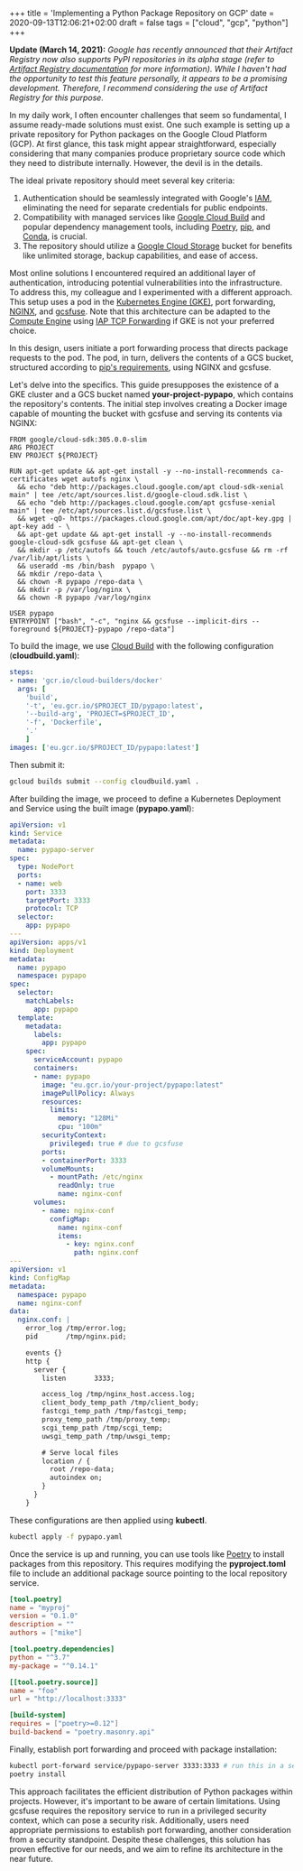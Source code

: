 +++
title = 'Implementing a Python Package Repository on GCP'
date = 2020-09-13T12:06:21+02:00
draft = false
tags = ["cloud", "gcp", "python"]
+++

**Update (March 14, 2021):** *Google has recently announced that their Artifact Registry now also supports PyPI repositories in its alpha stage (refer to [Artifact Registry documentation](https://cloud.google.com/artifact-registry/docs/python/quickstart) for more information). While I haven't had the opportunity to test this feature personally, it appears to be a promising development. Therefore, I recommend considering the use of Artifact Registry for this purpose.*

In my daily work, I often encounter challenges that seem so fundamental, I assume ready-made solutions must exist. One such example is setting up a private repository for Python packages on the Google Cloud Platform (GCP). At first glance, this task might appear straightforward, especially considering that many companies produce proprietary source code which they need to distribute internally. However, the devil is in the details.

The ideal private repository should meet several key criteria:

1. Authentication should be seamlessly integrated with Google's [IAM](https://cloud.google.com/iam), eliminating the need for separate credentials for public endpoints.
2. Compatibility with managed services like [Google Cloud Build](https://cloud.google.com/cloud-build) and popular dependency management tools, including [Poetry](https://github.com/python-poetry/poetry), [pip](https://pip.pypa.io/en/stable/), and [Conda](https://docs.conda.io/en/latest/), is crucial.
3. The repository should utilize a [Google Cloud Storage](https://cloud.google.com/storage) bucket for benefits like unlimited storage, backup capabilities, and ease of access.

Most online solutions I encountered required an additional layer of authentication, introducing potential vulnerabilities into the infrastructure. To address this, my colleague and I experimented with a different approach. This setup uses a pod in the [Kubernetes Engine (GKE)](https://cloud.google.com/kubernetes-engine), port forwarding, [NGINX](https://www.nginx.com/), and [gcsfuse](https://github.com/GoogleCloudPlatform/gcsfuse). Note that this architecture can be adapted to the [Compute Engine](https://cloud.google.com/compute) using [IAP TCP Forwarding](https://cloud.google.com/iap/docs/tcp-forwarding-overview) if GKE is not your preferred choice.

In this design, users initiate a port forwarding process that directs package requests to the pod. The pod, in turn, delivers the contents of a GCS bucket, structured according to [pip's requirements](https://packaging.python.org/guides/hosting-your-own-index/), using NGINX and gcsfuse. 

Let's delve into the specifics. This guide presupposes the existence of a GKE cluster and a GCS bucket named **your-project-pypapo**, which contains the repository's contents.
The initial step involves creating a Docker image capable of mounting the bucket with gcsfuse and serving its contents via NGINX:

```docker
FROM google/cloud-sdk:305.0.0-slim
ARG PROJECT
ENV PROJECT ${PROJECT}

RUN apt-get update && apt-get install -y --no-install-recommends ca-certificates wget autofs nginx \
  && echo "deb http://packages.cloud.google.com/apt cloud-sdk-xenial main" | tee /etc/apt/sources.list.d/google-cloud.sdk.list \
  && echo "deb http://packages.cloud.google.com/apt gcsfuse-xenial main" | tee /etc/apt/sources.list.d/gcsfuse.list \
  && wget -qO- https://packages.cloud.google.com/apt/doc/apt-key.gpg | apt-key add - \
  && apt-get update && apt-get install -y --no-install-recommends google-cloud-sdk gcsfuse && apt-get clean \
  && mkdir -p /etc/autofs && touch /etc/autofs/auto.gcsfuse && rm -rf /var/lib/apt/lists \
  && useradd -ms /bin/bash  pypapo \
  && mkdir /repo-data \
  && chown -R pypapo /repo-data \
  && mkdir -p /var/log/nginx \
  && chown -R pypapo /var/log/nginx

USER pypapo
ENTRYPOINT ["bash", "-c", "nginx && gcsfuse --implicit-dirs --foreground ${PROJECT}-pypapo /repo-data"]
```

To build the image, we use [Cloud Build](https://cloud.google.com/cloud-build) with the following configuration (**cloudbuild.yaml**):

```yaml
steps:
- name: 'gcr.io/cloud-builders/docker'
  args: [
    'build',
    '-t', 'eu.gcr.io/$PROJECT_ID/pypapo:latest',
    '--build-arg', 'PROJECT=$PROJECT_ID',
    '-f', 'Dockerfile',
    '.'
    ]
images: ['eu.gcr.io/$PROJECT_ID/pypapo:latest']
```

Then submit it:
```bash
gcloud builds submit --config cloudbuild.yaml .
```

After building the image, we proceed to define a Kubernetes Deployment and Service using the built image (**pypapo.yaml**):

```yaml
apiVersion: v1
kind: Service
metadata:
  name: pypapo-server
spec:
  type: NodePort
  ports:
  - name: web
    port: 3333
    targetPort: 3333
    protocol: TCP
  selector:
    app: pypapo
---
apiVersion: apps/v1
kind: Deployment
metadata:
  name: pypapo
  namespace: pypapo
spec:
  selector:
    matchLabels:
      app: pypapo
  template:
    metadata:
      labels:
        app: pypapo
    spec:
      serviceAccount: pypapo
      containers:
      - name: pypapo
        image: "eu.gcr.io/your-project/pypapo:latest"
        imagePullPolicy: Always
        resources:
          limits:
            memory: "128Mi"
            cpu: "100m"
        securityContext:
          privileged: true # due to gcsfuse
        ports:
        - containerPort: 3333
        volumeMounts:
          - mountPath: /etc/nginx
            readOnly: true
            name: nginx-conf
      volumes:
        - name: nginx-conf
          configMap:
            name: nginx-conf
            items:
              - key: nginx.conf
                path: nginx.conf
---
apiVersion: v1
kind: ConfigMap
metadata:
  namespace: pypapo
  name: nginx-conf
data:
  nginx.conf: |
    error_log /tmp/error.log;
    pid       /tmp/nginx.pid;

    events {}
    http {
      server {
        listen       3333;

        access_log /tmp/nginx_host.access.log;
        client_body_temp_path /tmp/client_body;
        fastcgi_temp_path /tmp/fastcgi_temp;
        proxy_temp_path /tmp/proxy_temp;
        scgi_temp_path /tmp/scgi_temp;
        uwsgi_temp_path /tmp/uwsgi_temp;

        # Serve local files
        location / {
          root /repo-data;
          autoindex on;
        }
      }
    }
```

These configurations are then applied using **kubectl**.

```bash
kubectl apply -f pypapo.yaml
```

Once the service is up and running, you can use tools like [Poetry](https://github.com/python-poetry/poetry) to install packages from this repository. This requires modifying the **pyproject.toml** file to include an additional package source pointing to the local repository service.

```toml
[tool.poetry]
name = "myproj"
version = "0.1.0"
description = ""
authors = ["mike"]

[tool.poetry.dependencies]
python = "^3.7"
my-package = "^0.14.1"

[[tool.poetry.source]]
name = "foo"
url = "http://localhost:3333"

[build-system]
requires = ["poetry>=0.12"]
build-backend = "poetry.masonry.api"
```

Finally, establish port forwarding and proceed with package installation:

```bash
kubectl port-forward service/pypapo-server 3333:3333 # run this in a separate shell
poetry install
```

This approach facilitates the efficient distribution of Python packages within projects. However, it's important to be aware of certain limitations. Using gcsfuse requires the repository service to run in a privileged security context, which can pose a security risk. Additionally, users need appropriate permissions to establish port forwarding, another consideration from a security standpoint. Despite these challenges, this solution has proven effective for our needs, and we aim to refine its architecture in the near future.
